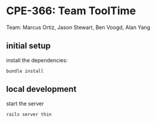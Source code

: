 # CPE-366: Team ToolTime

Team: Marcus Ortiz, Jason Stewart, Ben Voogd, Alan Yang

## initial setup

install the dependencies:

    bundle install
    
## local development

start the server

    rails server thin
